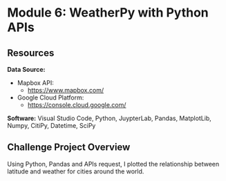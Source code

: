 # Module 6: WeatherPy with Python APIs
## Resources

**Data Source:**

- Mapbox API:
  - https://www.mapbox.com/
- Google Cloud Platform:
  - https://console.cloud.google.com/

**Software:** Visual Studio Code, Python, JuypterLab, Pandas, MatplotLib, Numpy, CitiPy, Datetime, SciPy


## Challenge Project Overview
Using Python, Pandas and APIs request, I plotted the relationship between latitude and weather for cities around the world. 
